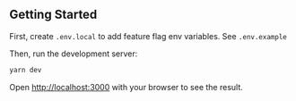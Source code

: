 ## Getting Started

First, create `.env.local` to add feature flag env variables. See `.env.example`

Then, run the development server:

```bash
yarn dev
```

Open [http://localhost:3000](http://localhost:3000) with your browser to see the result.

